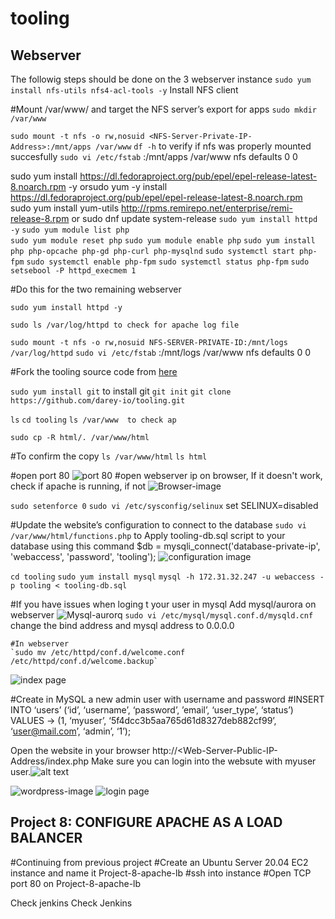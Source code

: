 # tooling

## Webserver
 The followig steps should be done on the 3 webserver instance
`sudo yum install nfs-utils nfs4-acl-tools -y` Install NFS client

#Mount /var/www/ and target the NFS server’s export for apps
 `sudo mkdir /var/www`

 `sudo mount -t nfs -o rw,nosuid <NFS-Server-Private-IP-Address>:/mnt/apps /var/www`
 `df -h` to verify if nfs was properly mounted succesfully
 `sudo vi /etc/fstab`
 <NFS-Server-Private-IP-Address>:/mnt/apps /var/www nfs defaults 0 0

 sudo yum install https://dl.fedoraproject.org/pub/epel/epel-release-latest-8.noarch.rpm -y orsudo yum -y install https://dl.fedoraproject.org/pub/epel/epel-release-latest-8.noarch.rpm 
   sudo yum install yum-utils http://rpms.remirepo.net/enterprise/remi-release-8.rpm or sudo dnf update system-release
   `sudo yum install httpd -y`
   `sudo yum module list php`    
    `sudo yum module reset php`
    `sudo yum module enable php`
    `sudo yum install php php-opcache php-gd php-curl php-mysqlnd`
    `sudo systemctl start php-fpm`
    `sudo systemctl enable php-fpm`
    `sudo systemctl status php-fpm`
    `sudo setsebool -P httpd_execmem 1`
    
#Do this for the  two remaining webserver

  `sudo yum install httpd -y`

 `sudo ls /var/log/httpd to check for apache log file`

 `sudo mount -t nfs -o rw,nosuid NFS-SERVER-PRIVATE-ID:/mnt/logs /var/log/httpd`
 `sudo vi /etc/fstab`
 <NFS-Server-Private-IP-Address>:/mnt/logs /var/www nfs defaults 0 0

#Fork the tooling source code from [here](https://github.com/darey-io/tooling)

 `sudo yum install git`  to install git
  `git init`
  `git clone https://github.com/darey-io/tooling.git`

 `ls`
 `cd tooling`
 `ls /var/www  to check ap`

  `sudo cp -R html/. /var/www/html`

  #To confirm the copy
  `ls /var/www/html`
    `ls html`

  #open port 80
  ![port 80](./Images/port-80.PNG)
  #open webserver ip on browser, If it doesn't work, check if apache is running, if not
  ![Browser-image](./Images/browser-end.PNG)


   `sudo setenforce 0`
   `sudo vi /etc/sysconfig/selinux`
  set SELINUX=disabled

 #Update the website’s configuration to connect to the database
  `sudo vi /var/www/html/functions.php` to Apply tooling-db.sql script to your database using this command
 $db = mysqli_connect('database-private-ip', 'webaccess', 'password', 'tooling');
 ![configuration image](./Images/configuration.PNG)

  `cd tooling`
  `sudo yum install mysql`
   `mysql -h 172.31.32.247 -u webaccess -p tooling < tooling-db.sql`

#If you have issues when loging t your user in mysql
Add mysql/aurora on  webserver
   ![Mysql-aurorq](./Images/aurora.PNG)
   `sudo vi /etc/mysql/mysql.conf.d/mysqld.cnf`
   change the bind address and mysql address to 0.0.0.0

    #In webserver 
    `sudo mv /etc/httpd/conf.d/welcome.conf /etc/httpd/conf.d/welcome.backup`

   ![index page](./Images/index.PNG)

#Create in MySQL a new admin user with username and password
#INSERT INTO ‘users’ (‘id’, ‘username’, ‘password’, ’email’, ‘user_type’, ‘status’) VALUES
-> (1, ‘myuser’, ‘5f4dcc3b5aa765d61d8327deb882cf99’, ‘user@mail.com’, ‘admin’, ‘1’);

Open the website in your browser http://<Web-Server-Public-IP-Address/index.php
Make sure you can login into the websute with myuser user.![alt text](image.jpg)

![wordpress-image](./Images/wordpress-image.PNG)
![login page](./Images/log-in.PNG)

## Project 8: CONFIGURE APACHE AS A LOAD BALANCER

#Continuing from previous project
#Create an Ubuntu Server 20.04 EC2 instance and name it Project-8-apache-lb
#ssh into instance
#Open TCP port 80 on Project-8-apache-lb

Check jenkins 
Check Jenkins                                                                               
                                                                                
                                                                                
                                                                                
